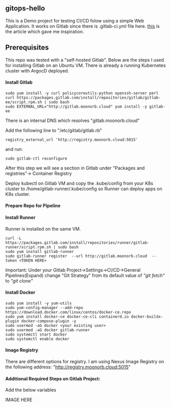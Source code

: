 ## gitops-hello
This is a Demo project for testing CI/CD folow using a simple Web Application. It works on Gitlab since there is .gitlab-ci.yml file here.  [this](https://medium.com/@andrew.kaczynski/gitops-in-kubernetes-argo-cd-and-gitlab-ci-cd-5828c8eb34d6) is the article which gave me inspiration. 

## Prerequisites

This repo was tested with a "self-hosted Gitlab". Below are the steps I used for installing Gitlab on an Ubuntu VM. There is already a running Kubernetes cluster with ArgocD deployed. 

#### Install Gitlab
```
sudo yum install -y curl policycoreutils-python openssh-server perl
curl https://packages.gitlab.com/install/repositories/gitlab/gitlab-ee/script.rpm.sh | sudo bash
sudo EXTERNAL_URL="http://gitlab.moonorb.cloud" yum install -y gitlab-ee
```
There is an internal DNS which resolves "gitlab.moonorb.cloud"

Add the following line to "/etc/gitlab/gitlab.rb" 
```
registry_external_url 'http://registry.moonorb.cloud:5015'
```
and run:
```
sudo gitlab-ctl reconfigure
```
After this step we will see a section in Gitlab under "Packages and registries"-> Container Registry

Deploy kubectl on Gitlab VM and copy the .kube/config from your K8s cluster to /home/gitlab-runner/.kube/config so Runner can deploy apps on K8s cluster. 

#### Prepare Repo for Pipeline



#### Install Runner
Runner is installed on the same VM. 
```
curl -L https://packages.gitlab.com/install/repositories/runner/gitlab-runner/script.rpm.sh | sudo bash
sudo yum install gitlab-runner
sudo gitlab-runner register  --url http://gitlab.moonorb.cloud  --token <TOKEN HERE>
```

Important: Under your Gitlab Project->Settings->CI/CD->General Pipelines(Expand) change "Git Strategy" from its default value of *"git fetch"* to *"git clone"*

#### Install Docker
```
sudo yum install -y yum-utils
sudo yum-config-manager --add-repo https://download.docker.com/linux/centos/docker-ce.repo
sudo yum install docker-ce docker-ce-cli containerd.io docker-buildx-plugin docker-compose-plugin -y
sudo usermod -aG docker <your existing user>
sudo usermod -aG docker gitlab-runner
sudo systemctl start docker
sudo systemctl enable docker
```

#### Image Registry
There are different options for registry. I am using Nexus Image Registry on the following address: "http://registry.moonorb.cloud:5015"

#### Additional Required Steps on Gitlab Project:
Add the below variables 

IMAGE HERE



